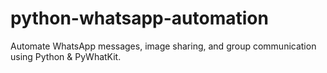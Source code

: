 # python-whatsapp-automation
Automate WhatsApp messages, image sharing, and group communication using Python &amp; PyWhatKit.
